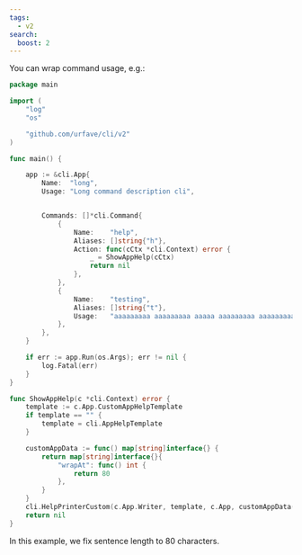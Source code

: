 ```yaml
---
tags:
  - v2
search:
  boost: 2
---
```


You can wrap command usage, e.g.:

<!-- {
  "output": "NAME:
   long - Long command description cli

USAGE:
   long  command [command options] [arguments...]

COMMANDS:
   help, h     
   testing, t  aaaaaaaaa aaaaaaaaa aaaaa aaaaaaaaa aaaaaaaaaaaaaaa aaaaa
               aaaaaaaaaaaa aaa aa aaaaaa aa aaaa"
} -->
```go
package main

import (
	"log"
	"os"

	"github.com/urfave/cli/v2"
)

func main() {

	app := &cli.App{
		Name:  "long",
		Usage: "Long command description cli",


		Commands: []*cli.Command{
			{
				Name:    "help",
				Aliases: []string{"h"},
				Action: func(cCtx *cli.Context) error {
					_ = ShowAppHelp(cCtx)
					return nil
				},
			},
			{
				Name:    "testing",
				Aliases: []string{"t"},
				Usage:   "aaaaaaaaa aaaaaaaaa aaaaa aaaaaaaaa aaaaaaaaaaaaaaa aaaaa aaaaaaaaaaaa aaa aa aaaaaa aa aaaa",
			},
		},
	}

	if err := app.Run(os.Args); err != nil {
		log.Fatal(err)
	}
}

func ShowAppHelp(c *cli.Context) error {
	template := c.App.CustomAppHelpTemplate
	if template == "" {
		template = cli.AppHelpTemplate
	}

	customAppData := func() map[string]interface{} {
		return map[string]interface{}{
			"wrapAt": func() int {
				return 80
			},
		}
	}
	cli.HelpPrinterCustom(c.App.Writer, template, c.App, customAppData())
	return nil
}
```

In this example, we fix sentence length to 80 characters.

